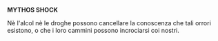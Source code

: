 **MYTHOS SHOCK**

Nè l'alcol nè le droghe possono cancellare la conoscenza che tali orrori esistono, o che i loro cammini possono incrociarsi coi nostri.